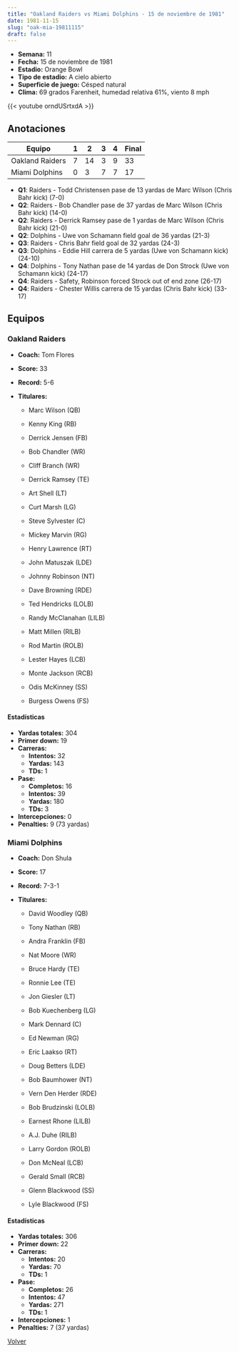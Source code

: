 ```yaml
---
title: "Oakland Raiders vs Miami Dolphins - 15 de noviembre de 1981"
date: 1981-11-15
slug: "oak-mia-19811115"
draft: false
---
```


- **Semana:** 11
- **Fecha:** 15 de noviembre de 1981
- **Estadio:** Orange Bowl
- **Tipo de estadio:** A cielo abierto
- **Superficie de juego:** Césped natural
- **Clima:** 69 grados Farenheit, humedad relativa 61%, viento 8 mph


{{< youtube orndUSrtxdA >}}


## Anotaciones
| Equipo | 1 | 2 | 3 | 4 | Final |
|--------|---|---|---|---|-------|
| Oakland Raiders  | 7 | 14 | 3 | 9  | 33 |
| Miami Dolphins  | 0 | 3 | 7 | 7  | 17 |
- **Q1**: Raiders - Todd Christensen pase de 13 yardas de Marc Wilson (Chris Bahr kick) (7-0)
- **Q2**: Raiders - Bob Chandler pase de 37 yardas de Marc Wilson (Chris Bahr kick) (14-0)
- **Q2**: Raiders - Derrick Ramsey pase de 1 yardas de Marc Wilson (Chris Bahr kick) (21-0)
- **Q2**: Dolphins - Uwe von Schamann field goal de 36 yardas (21-3)
- **Q3**: Raiders - Chris Bahr field goal de 32 yardas (24-3)
- **Q3**: Dolphins - Eddie Hill carrera de 5 yardas (Uwe von Schamann kick) (24-10)
- **Q4**: Dolphins - Tony Nathan pase de 14 yardas de Don Strock (Uwe von Schamann kick) (24-17)
- **Q4**: Raiders - Safety, Robinson forced Strock out of end zone (26-17)
- **Q4**: Raiders - Chester Willis carrera de 15 yardas (Chris Bahr kick) (33-17)


## Equipos


### Oakland Raiders
* **Coach:** Tom Flores
* **Score:** 33
* **Record:** 5-6
* **Titulares:** 

  * Marc Wilson (QB) 

  * Kenny King (RB) 

  * Derrick Jensen (FB) 

  * Bob Chandler (WR) 

  * Cliff Branch (WR) 

  * Derrick Ramsey (TE) 

  * Art Shell (LT) 

  * Curt Marsh (LG) 

  * Steve Sylvester (C) 

  * Mickey Marvin (RG) 

  * Henry Lawrence (RT) 

  * John Matuszak (LDE) 

  * Johnny Robinson (NT) 

  * Dave Browning (RDE) 

  * Ted Hendricks (LOLB) 

  * Randy McClanahan (LILB) 

  * Matt Millen (RILB) 

  * Rod Martin (ROLB) 

  * Lester Hayes (LCB) 

  * Monte Jackson (RCB) 

  * Odis McKinney (SS) 

  * Burgess Owens (FS) 

#### Estadísticas
* **Yardas totales:** 304
* **Primer down:** 19
* **Carreras:**
  * **Intentos:** 32
  * **Yardas:** 143
  * **TDs:** 1
* **Pase:**
  * **Completos:** 16
  * **Intentos:** 39
  * **Yardas:** 180
  * **TDs:** 3
* **Intercepciones:** 0
* **Penalties:** 9 (73 yardas)

### Miami Dolphins
* **Coach:** Don Shula
* **Score:** 17
* **Record:** 7-3-1
* **Titulares:** 

  * David Woodley (QB) 

  * Tony Nathan (RB) 

  * Andra Franklin (FB) 

  * Nat Moore (WR) 

  * Bruce Hardy (TE) 

  * Ronnie Lee (TE) 

  * Jon Giesler (LT) 

  * Bob Kuechenberg (LG) 

  * Mark Dennard (C) 

  * Ed Newman (RG) 

  * Eric Laakso (RT) 

  * Doug Betters (LDE) 

  * Bob Baumhower (NT) 

  * Vern Den Herder (RDE) 

  * Bob Brudzinski (LOLB) 

  * Earnest Rhone (LILB) 

  * A.J. Duhe (RILB) 

  * Larry Gordon (ROLB) 

  * Don McNeal (LCB) 

  * Gerald Small (RCB) 

  * Glenn Blackwood (SS) 

  * Lyle Blackwood (FS) 

#### Estadísticas
* **Yardas totales:** 306
* **Primer down:** 22
* **Carreras:**
  * **Intentos:** 20
  * **Yardas:** 70
  * **TDs:** 1
* **Pase:**
  * **Completos:** 26
  * **Intentos:** 47
  * **Yardas:** 271
  * **TDs:** 1
* **Intercepciones:** 1
* **Penalties:** 7 (37 yardas)


[Volver](/historia/1981)
